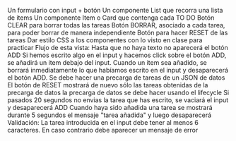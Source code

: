 Un formulario con input + botón
Un componente List que recorra una lista de items
Un componente Item o Card que contenga cada TO DO
Botón CLEAR para borrar todas las tareas
Botón BORRAR, asociado a cada tarea, para poder borrar de manera independiente
Botón para hacer RESET de las tareas
Dar estilo CSS a los componentes con lo visto en clase para practicar
Flujo de esta vista:
Hasta que no haya texto no aparecerá el botón ADD
Si hemos escrito algo en el input y hacemos click sobre el botón ADD, se añadirá un item debajo del input.
Cuando un item sea añadido, se borrará inmediatamente lo que habíamos escrito en el input y desaparecerá el botón ADD.
Se debe hacer una precarga de tareas de un JSON de datos
El botón de RESET mostrará de nuevo sólo las tareas obtenidas de la precarga de datos
la precarga de datos se debe hacer usando el lifecycle
Si pasados 20 segundos no envias la tarea que has escrito, se vaciará el input y desaparecerá ADD
Cuando haya sido añadida una tarea se mostrará durante 5 segundos el mensaje "tarea añadida" y luego desaparecerá
Validación: La tarea introducida en el input debe tener al menos 6 caracteres. En caso contrario debe aparecer un mensaje de error
